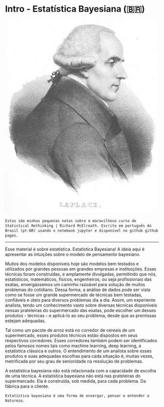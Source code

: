# Intro - Estatística Bayesiana (🇧🇷)


<img src='./images/Laplace.jpg' alt='Laplace' width=1000 class="center">


```{warning}
Estas são minhas pequenas notas sobre o maravilhoso curso de Statistical Rethinking | Richard McElreath. Escrito em português do Brasil (pt-BR) usando o notebook jupyter e disponível no github github pages.
```


-----

Esse material é sobre estatística. Estatística Bayesiana! A ideia aqui é apresentar as intuições sobre o modelo de pensamento bayesiano. 

Muitos dos modelos disponíveis hoje são modelos bem testados e utilizados por grandes pessoas em grandes empresas e instituições. Essas técnicas foram construídas, e amplamente divulgadas, permitindo que nós, estatísticos, matemáticos, físicos, engenheiros,  ou seja profissionais das exatas, enxergássemos um caminho razoável para solução de muitos problemas do cotidiano. Dessa forma, a análise de dados pode ser vista como se fosse um grande supermercado de técnicas bem testadas, confiáveis e úteis para diversos problemas dia a dia.
Assim, um experiente analista, tendo um conhecimento vasto sobre diversas técnicas disponíveis nessas prateleiras do supermercado das exatas, pode escolher um desses produtos - técnicas - e aplicá-lo ao seu problema, desde que as premissas estejam adequadas. 

Tal como um pacote de arroz está no corredor de cereais de um supermercado, esses produtos técnicos estão dispostos em seus respectivos corredores. Esses corredores também podem ser identificados pelos famosos nomes tais como machine learning, deep learning, a estatística clássica e outros. O entendimento de um analista sobre esses produtos e suas adequadas escolhas para cada situação é, muitas vezes, metrificada por seu grau de senioridade na resolução de problemas.

A estatística bayesiana não está relacionada com a capacidade de escolha de uma técnica. A estatística bayesiana não está nas prateleiras do supermercado. Ela é construída, sob medida, para cada problema. Da fábrica para o cliente.


```{note}
Estatística bayesiana é uma forma de enxergar, pensar e entender a Natureza.
```
